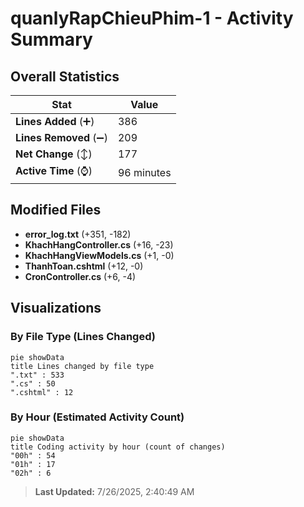 # quanlyRapChieuPhim-1 - Activity Summary 

## Overall Statistics

| Stat                   | Value                                                             |
| ---------------------- | ----------------------------------------------------------------- |
| **Lines Added** (➕)   | 386                                          |
| **Lines Removed** (➖) | 209                                        |
| **Net Change** (↕)    | 177                |
| **Active Time** (⌚)   | 96 minutes |


## Modified Files
- **error_log.txt** (+351, -182)
- **KhachHangController.cs** (+16, -23)
- **KhachHangViewModels.cs** (+1, -0)
- **ThanhToan.cshtml** (+12, -0)
- **CronController.cs** (+6, -4)

## Visualizations

### By File Type (Lines Changed)

```mermaid
pie showData
title Lines changed by file type
".txt" : 533
".cs" : 50
".cshtml" : 12
```

### By Hour (Estimated Activity Count)

```mermaid
pie showData
title Coding activity by hour (count of changes)
"00h" : 54
"01h" : 17
"02h" : 6
```


> **Last Updated:** 7/26/2025, 2:40:49 AM